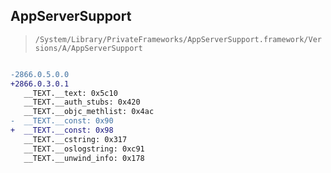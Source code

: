 ## AppServerSupport

> `/System/Library/PrivateFrameworks/AppServerSupport.framework/Versions/A/AppServerSupport`

```diff

-2866.0.5.0.0
+2866.0.3.0.1
   __TEXT.__text: 0x5c10
   __TEXT.__auth_stubs: 0x420
   __TEXT.__objc_methlist: 0x4ac
-  __TEXT.__const: 0x90
+  __TEXT.__const: 0x98
   __TEXT.__cstring: 0x317
   __TEXT.__oslogstring: 0xc91
   __TEXT.__unwind_info: 0x178

```
